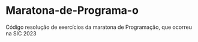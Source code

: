 # Maratona-de-Programa-o
Código resolução de exercícios da maratona de Programação, que ocorreu na SIC 2023
